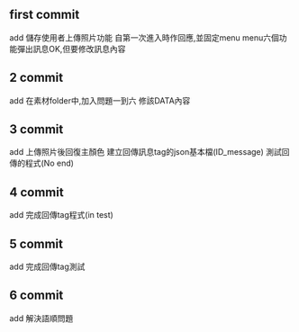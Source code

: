 ## first commit
add 儲存使用者上傳照片功能 
    自第一次進入時作回應,並固定menu
    menu六個功能彈出訊息OK,但要修改訊息內容
## 2 commit
add 在素材folder中,加入問題一到六
    修該DATA內容
## 3 commit
add 上傳照片後回復主顏色
    建立回傳訊息tag的json基本檔(ID_message)
    測試回傳的程式(No end)
## 4 commit
add 完成回傳tag程式(in test)
## 5 commit
add 完成回傳tag測試
## 6 commit
add 解決語順問題
